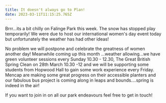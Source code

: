 ```yaml
---
title: It doesn't always go to Plan!
date: 2023-03-11T11:15:25.765Z
---
```

B﻿rrr...its a bit chilly on Falinge Park this week. The snow has stopped play temporarily! We were due to host our international women's day event today but unfortunately the weather has had other ideas!

N﻿o problem we will postpone and celebrate the greatness of women another day! Meanwhile coming up this month ...weather allowing...we have green volunteer sessions every Sunday 10.30 - 12.30, The Great British Spring Clean on 28th March 10.30 -12 and we will be supporting some students from Hopwood Hall to gain some work experience every Friday. Mencap are making some great progress on their accessible planters and our fabulous bus project is coming along in leaps and bounds....spring is indeed in the air!

I﻿f you want to join in on all our park endeavours feel free to get in touch!